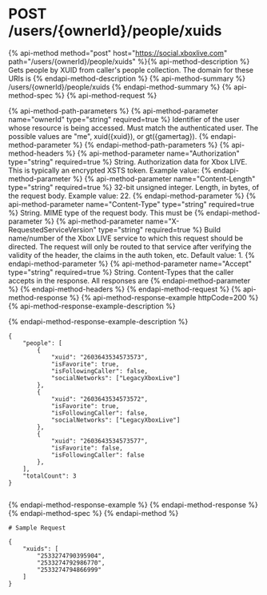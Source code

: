 # POST /users/{ownerId}/people/xuids

{% api-method method="post" host="https://social.xboxlive.com" path="/users/{ownerId}/people/xuids" %}{% api-method-description %}
Gets people by XUID from caller's people collection. The domain for these URIs is 
{% endapi-method-description %}
{% api-method-summary %}
/users/{ownerId}/people/xuids
{% endapi-method-summary %}
{% api-method-spec %}
{% api-method-request %}

{% api-method-path-parameters %}
{% api-method-parameter name="ownerId" type="string" required=true %}
Identifier of the user whose resource is being accessed. Must match the authenticated user. The possible values are "me", xuid({xuid}), or gt({gamertag}).
{% endapi-method-parameter %}
{% endapi-method-path-parameters %}
{% api-method-headers %}
{% api-method-parameter name="Authorization" type="string" required=true %}
String. Authorization data for Xbox LIVE. This is typically an encrypted XSTS token. Example value: 
{% endapi-method-parameter %}
{% api-method-parameter name="Content-Length" type="string" required=true %}
32-bit unsigned integer. Length, in bytes, of the request body. Example value: 22.
{% endapi-method-parameter %}
{% api-method-parameter name="Content-Type" type="string" required=true %}
String. MIME type of the request body. This must be 
{% endapi-method-parameter %}
{% api-method-parameter name="X-RequestedServiceVersion" type="string" required=true %}
Build name/number of the Xbox LIVE service to which this request should be directed. The request will only be routed to that service after verifying the validity of the header, the claims in the auth token, etc. Default value: 1.
{% endapi-method-parameter %}
{% api-method-parameter name="Accept" type="string" required=true %}
String. Content-Types that the caller accepts in the response. All responses are 
{% endapi-method-parameter %}
{% endapi-method-headers %}
{% endapi-method-request %}
{% api-method-response %}
{% api-method-response-example httpCode=200 %}
{% api-method-response-example-description %}

{% endapi-method-response-example-description %}

```text
{
    "people": [
        {
            "xuid": "2603643534573573",
            "isFavorite": true,
            "isFollowingCaller": false,
            "socialNetworks": ["LegacyXboxLive"]
        },
        {
            "xuid": "2603643534573572",
            "isFavorite": true,
            "isFollowingCaller": false,
            "socialNetworks": ["LegacyXboxLive"]
        },
        {
            "xuid": "2603643534573577",
            "isFavorite": false,
            "isFollowingCaller": false
        },
    ],
    "totalCount": 3
}
         
```
{% endapi-method-response-example %}
{% endapi-method-response %}
{% endapi-method-spec %}
{% endapi-method %}
```text
# Sample Request

{
    "xuids": [
        "2533274790395904", 
        "2533274792986770", 
        "2533274794866999"
    ]
}
      

```